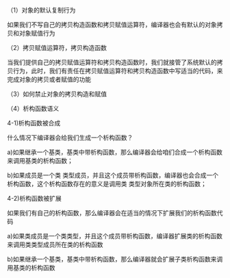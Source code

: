 （1）对象的默认复制行为

如果我们不写自己的拷贝构造函数和拷贝赋值运算符，编译器也会有默认的对象拷贝和对象赋值行为

（2）拷贝赋值运算符，拷贝构造函数

当我们提供自己的拷贝赋值运算符和拷贝构造函数时，我们就接管了系统默认的拷贝行为，此时，我们有责任在拷贝赋值运算符和拷贝构造函数中写适当的代码，来完成对象的拷贝或者赋值的功能

（3）如何禁止对象的拷贝构造和赋值

（4）析构函数语义

4-1)析构函数被合成

什么情况下编译器会给我们生成一个析构函数？

a)如果继承一个基类，基类中带析构函数，那么编译器会给咱们合成一个析构函数来调用基类的析构函数；

b)如果成员是一个类 类型成员，并且这个成员带析构函数，编译器也会合成一个析构函数，这个析构函数存在的意义是调用类 类型对象所在类的析构函数；

4-2)析构函数被扩展

如果我们有自己的析构函数，那么编译器会在适当的情况下扩展我们的析构函数代码

a)如果类成员是一个类类型，并且这个成员带析构函数，编译器扩展类的析构函数来调用类类型成员所在类的析构函数

b)如果继承一个基类，基类中带析构函数，那么编译器就会扩展子类析构函数来调用基类的析构函数